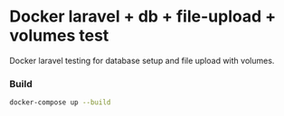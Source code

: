# Docker laravel + db + file-upload + volumes test

Docker laravel testing for database setup and file upload with volumes.

### Build

```bash
docker-compose up --build
```
